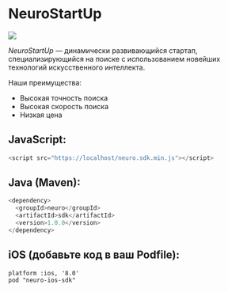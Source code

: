 # NeuroStartUp

![](logo.png)

*NeuroStartUp* — динамически развивающийся стартап, специализирующийся на поиске с использованием новейших технологий искусственного интеллекта.

Наши преимущества:
* Высокая точность поиска
* Высокая скорость поиска
* Низкая цена

## JavaScript:

```JavaScript
<script src="https://localhost/neuro.sdk.min.js"></script>

```

## Java (Maven):

```Java
<dependency>
  <groupId>neuro</groupId>
  <artifactId>sdk</artifactId>
  <version>1.0.0</version>
</dependency>
```

## iOS (добавьте код в ваш Podfile):

```ios
platform :ios, '8.0'
pod "neuro-ios-sdk"
```